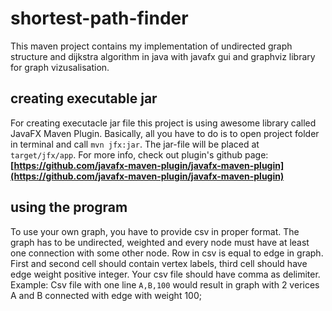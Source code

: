 # shortest-path-finder
This maven project contains my implementation of undirected graph structure and dijkstra algorithm in java with javafx gui and graphviz library for graph vizusalisation. 

## creating executable jar
For creating executacle jar file this project is using awesome library called JavaFX Maven Plugin. Basically, all you have to do is to open project folder in terminal and call `mvn jfx:jar`. The jar-file will be placed at `target/jfx/app`. For more info, check out plugin's github page:
**[https://github.com/javafx-maven-plugin/javafx-maven-plugin](https://github.com/javafx-maven-plugin/javafx-maven-plugin)**

## using the program
To use your own graph, you have to provide csv in proper format. The graph has to be undirected, weighted and every node must have at least one connection with some other node.
Row in csv is equal to edge in graph. First and second cell should contain vertex labels, third cell should have edge weight positive integer. Your csv file should have comma as delimiter. 
Example: Csv file with one line `A,B,100` would result in graph with 2 verices A and B connected with edge with weight 100;
